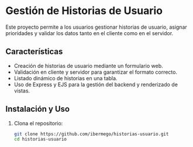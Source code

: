 # Gestión de Historias de Usuario

Este proyecto permite a los usuarios gestionar historias de usuario, asignar prioridades y validar los datos tanto en el cliente como en el servidor.

## Características

- Creación de historias de usuario mediante un formulario web.
- Validación en cliente y servidor para garantizar el formato correcto.
- Listado dinámico de historias en una tabla.
- Uso de Express y EJS para la gestión del backend y renderizado de vistas.

## Instalación y Uso

1. Clona el repositorio:
   ```sh
   git clone https://github.com/ibermego/historias-usuario.git
   cd historias-usuario
